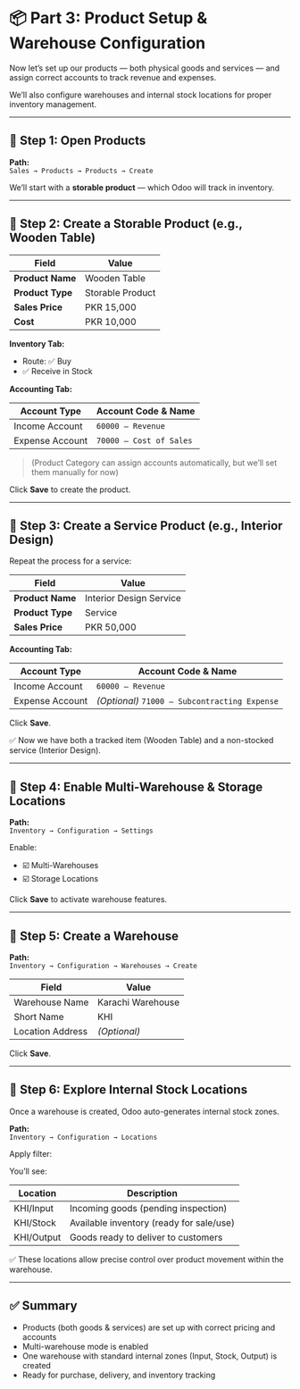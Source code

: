 # 📦 Part 3: Product Setup & Warehouse Configuration

Now let’s set up our products — both physical goods and services — and assign correct accounts to track revenue and expenses.

We’ll also configure warehouses and internal stock locations for proper inventory management.

---

## 🔹 Step 1: Open Products

**Path:**  
`Sales → Products → Products → Create`

We’ll start with a **storable product** — which Odoo will track in inventory.

---

## 🔹 Step 2: Create a Storable Product (e.g., Wooden Table)

| Field                  | Value                      |
|------------------------|----------------------------|
| **Product Name**       | Wooden Table               |
| **Product Type**       | Storable Product           |
| **Sales Price**        | PKR 15,000                 |
| **Cost**               | PKR 10,000                 |

**Inventory Tab:**
- Route: ✅ Buy  
- ✅ Receive in Stock

**Accounting Tab:**

| Account Type   | Account Code & Name         |
|----------------|-----------------------------|
| Income Account | `60000 – Revenue`           |
| Expense Account| `70000 – Cost of Sales`     |

> (Product Category can assign accounts automatically, but we’ll set them manually for now)

Click **Save** to create the product.

---

## 🔹 Step 3: Create a Service Product (e.g., Interior Design)

Repeat the process for a service:

| Field                  | Value                          |
|------------------------|--------------------------------|
| **Product Name**       | Interior Design Service        |
| **Product Type**       | Service                        |
| **Sales Price**        | PKR 50,000                     |

**Accounting Tab:**

| Account Type   | Account Code & Name                |
|----------------|------------------------------------|
| Income Account | `60000 – Revenue`                  |
| Expense Account| _(Optional)_ `71000 – Subcontracting Expense` |

Click **Save**.

✅ Now we have both a tracked item (Wooden Table) and a non-stocked service (Interior Design).

---

## 🏬 Step 4: Enable Multi-Warehouse & Storage Locations

**Path:**  
`Inventory → Configuration → Settings`

Enable:

- ☑️ Multi-Warehouses  
- ☑️ Storage Locations

Click **Save** to activate warehouse features.

---

## 🏢 Step 5: Create a Warehouse

**Path:**  
`Inventory → Configuration → Warehouses → Create`

| Field             | Value               |
|------------------|---------------------|
| Warehouse Name   | Karachi Warehouse   |
| Short Name       | KHI                 |
| Location Address | _(Optional)_        |

Click **Save**.

---

## 📍 Step 6: Explore Internal Stock Locations

Once a warehouse is created, Odoo auto-generates internal stock zones.

**Path:**  
`Inventory → Configuration → Locations`

Apply filter:  

You’ll see:

| Location       | Description                              |
|----------------|-------------------------------------------|
| KHI/Input      | Incoming goods (pending inspection)       |
| KHI/Stock      | Available inventory (ready for sale/use)  |
| KHI/Output     | Goods ready to deliver to customers       |

✅ These locations allow precise control over product movement within the warehouse.

---

## ✅ Summary

- Products (both goods & services) are set up with correct pricing and accounts  
- Multi-warehouse mode is enabled  
- One warehouse with standard internal zones (Input, Stock, Output) is created  
- Ready for purchase, delivery, and inventory tracking
